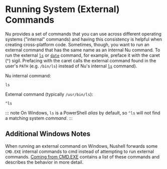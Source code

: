 # Running System (External) Commands

Nu provides a set of commands that you can use across different operating systems ("internal" commands) and having this consistency is helpful when creating cross-platform code. Sometimes, though, you want to run an external command that has the same name as an internal Nu command. To run the external [`ls`](/commands/docs/ls.md) or [`date`](/commands/docs/date.md) command, for example, preface it with the caret (^) sigil. Prefacing with the caret calls the external command found in the user's `PATH` (e.g. `/bin/ls`) instead of Nu's internal [`ls`](/commands/docs/ls.md) command).

Nu internal command:

```nu
ls
```

External command (typically `/usr/bin/ls`):

```nu
^ls
```

::: note
On Windows, `ls` is a PowerShell _alias_ by default, so `^ls` will not find a matching system _command_.
:::

## Additional Windows Notes

When running an external command on Windows,
Nushell forwards some `CMD.EXE` internal commands to cmd instead of attempting to run external commands.
[Coming from CMD.EXE](coming_from_cmd.md) contains a list of these commands and describes the behavior in more detail.
